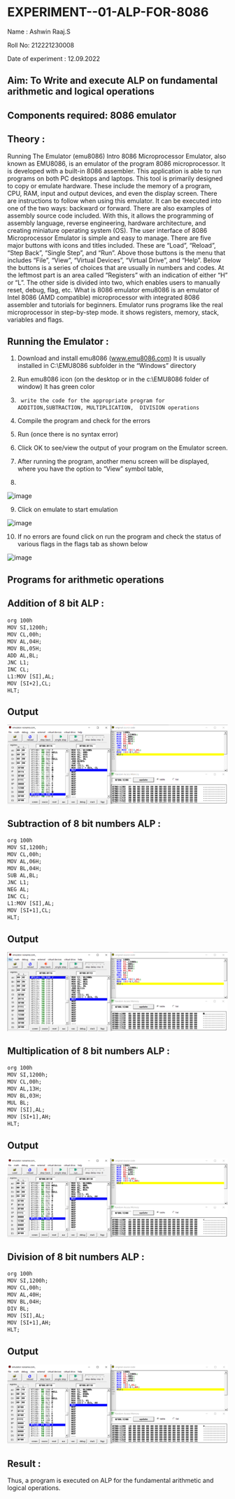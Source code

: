 # EXPERIMENT--01-ALP-FOR-8086
Name : Ashwin Raaj.S

Roll No: 212221230008

Date of experiment : 12.09.2022





## Aim: To Write and execute ALP on fundamental arithmetic and logical operations
## Components required: 8086  emulator 
## Theory : 
Running The Emulator (emu8086) Intro 8086 Microprocessor Emulator, also known as EMU8086, is an emulator of the program 8086 microprocessor. It is developed with a built-in 8086 assembler. This application is able to run programs on both PC desktops and laptops. This tool is primarily designed to copy or emulate hardware. These include the memory of a program, CPU, RAM, input and output devices, and even the display screen. There are instructions to follow when using this emulator. It can be executed into one of the two ways: backward or forward. There are also examples of assembly source code included. With this, it allows the programming of assembly language, reverse engineering, hardware architecture, and creating miniature operating system (OS). The user interface of 8086 Microprocessor Emulator is simple and easy to manage. There are five major buttons with icons and titles included. These are “Load”, “Reload”, “Step Back”, “Single Step”, and “Run”. Above those buttons is the menu that includes “File”, “View”, “Virtual Devices”, “Virtual Drive”, and “Help”. Below the buttons is a series of choices that are usually in numbers and codes. At the leftmost part is an area called “Registers” with an indication of either “H” or “L”. The other side is divided into two, which enables users to manually reset, debug, flag, etc. What is 8086 emulator emu8086 is an emulator of Intel 8086 (AMD compatible) microprocessor with integrated 8086 assembler and tutorials for beginners. Emulator runs programs like the real microprocessor in step-by-step mode. it shows registers, memory, stack, variables and flags.


 ## Running the Emulator :
1.	Download and install emu8086 (www.emu8086.com) It is usually installed in C:\EMU8086 subfolder in the “Windows” directory
2.	  Run  emu8086 icon (on the desktop or in the c:\EMU8086 folder of window) It has green color 
 
 
3.		write the code for the appropriate program for ADDITION,SUBTRACTION, MULTIPLICATION,  DIVISION operations 

4.	 Compile the program and check for the errors 
5.	Run (once there is no syntax error) 

6.	Click OK to see/view the output of your program on the Emulator screen. 


7.	After running the program, another menu screen will be displayed, where you have the option to “View” symbol table,
8.	 


![image](https://user-images.githubusercontent.com/36288975/189273263-d65baae9-4b8f-4723-afb3-c0ffa4052b04.png)











9.	Click on emulate to start emulation 








![image](https://user-images.githubusercontent.com/36288975/189273273-9bb36ec1-e2e8-4892-8d35-37707332bfdc.png)








10.	If no errors are found click on run the program and check the status of various flags in the flags tab as shown below 






![image](https://user-images.githubusercontent.com/36288975/189273277-113a2a33-4a40-4ff8-95a5-ecd3a1f504fe.png)







## Programs for arithmetic  operations

## Addition of 8 bit ALP : 
```
org 100h  
MOV SI,1200h;
MOV CL,00h;
MOV AL,04H;
MOV BL,05H;
ADD AL,BL;
JNC L1;
INC CL;
L1:MOV [SI],AL;
MOV [SI+2],CL;
HLT;
```

## Output  
![output](ss1.png)

## Subtraction of 8 bit numbers ALP : 
 ```
org 100h
MOV SI,1200h;
MOV CL,00h;
MOV AL,06H;
MOV BL,04H;
SUB AL,BL;
JNC L1;
NEG AL;
INC CL;
L1:MOV [SI],AL;
MOV [SI+1],CL;
HLT;
```

## Output 
![output](ss2.png) 

## Multiplication of 8 bit numbers ALP :
```
org 100h  
MOV SI,1200h;
MOV CL,00h;
MOV AL,13H;
MOV BL,03H;
MUL BL;
MOV [SI],AL;
MOV [SI+1],AH;
HLT;
```

 ## Output  
![output](ss3.png)

## Division of 8 bit numbers ALP :
```
org 100h  
MOV SI,1200h;
MOV CL,00h;
MOV AL,40H;
MOV BL,04H;
DIV BL;
MOV [SI],AL;
MOV [SI+1],AH;
HLT;
```

## Output  
![output](ss4.png)

## Result :
Thus, a program is executed on ALP for the fundamental arithmetic and logical operations.
 








